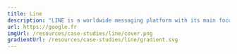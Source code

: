 ```yaml
---
title: Line
description: "LINE is a worldwide messaging platform with its main focus being in Asia and especially in Japan, where there are more than 86 million monthly active users, which is equivalent to about 70% of the Japanese population."
url: https://google.fr
imgUrl: /resources/case-studies/line/cover.png
gradientUrl: /resources/case-studies/line/gradient.svg
---
```


